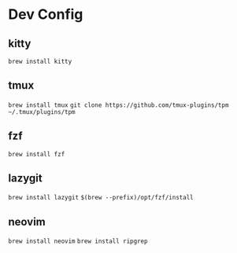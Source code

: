 # Dev Config

## kitty
`brew install kitty`

## tmux
`brew install tmux`
`git clone https://github.com/tmux-plugins/tpm ~/.tmux/plugins/tpm`

## fzf
`brew install fzf`

## lazygit
`brew install lazygit`
`$(brew --prefix)/opt/fzf/install`

## neovim
`brew install neovim`
`brew install ripgrep`
